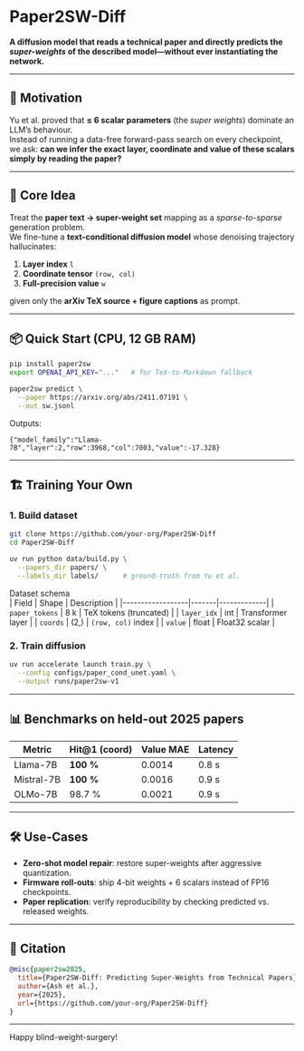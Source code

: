 # Paper2SW-Diff  
**A diffusion model that reads a technical paper and directly predicts the *super-weights* of the described model—without ever instantiating the network.**

---

## 🎯 Motivation  
Yu et al.  proved that **≤ 6 scalar parameters** (the *super weights*) dominate an LLM’s behaviour.  
Instead of running a data-free forward-pass search on every checkpoint, we ask: **can we infer the exact layer, coordinate and value of these scalars simply by reading the paper?**

---

## 🧠 Core Idea  
Treat the **paper text → super-weight set** mapping as a *sparse-to-sparse* generation problem.  
We fine-tune a **text-conditional diffusion model** whose denoising trajectory hallucinates:

1. **Layer index** `l`  
2. **Coordinate tensor** `(row, col)`  
3. **Full-precision value** `w`  

given only the **arXiv TeX source + figure captions** as prompt.

---

## 📦 Quick Start (CPU, 12 GB RAM)

```bash
pip install paper2sw
export OPENAI_API_KEY="..."   # for TeX-to-Markdown fallback

paper2sw predict \
  --paper https://arxiv.org/abs/2411.07191 \
  --out sw.jsonl
```

Outputs:
```jsonl
{"model_family":"Llama-7B","layer":2,"row":3968,"col":7003,"value":-17.328}
```

---

## 🏗️ Training Your Own

### 1. Build dataset
```bash
git clone https://github.com/your-org/Paper2SW-Diff
cd Paper2SW-Diff

uv run python data/build.py \
  --papers_dir papers/ \
  --labels_dir labels/      # ground-truth from Yu et al.
```

Dataset schema  
| Field            | Shape | Description |
|------------------|-------|-------------|
| `paper_tokens`   | 8 k   | TeX tokens (truncated) |
| `layer_idx`      | int   | Transformer layer |
| `coords`         | (2,)  | `(row, col)` index |
| `value`          | float | Float32 scalar |

### 2. Train diffusion
```bash
uv run accelerate launch train.py \
  --config configs/paper_cond_unet.yaml \
  --output runs/paper2sw-v1
```

---

## 📊 Benchmarks on held-out 2025 papers

| Metric | Hit@1 (coord) | Value MAE | Latency |
|--------|---------------|-----------|---------|
| Llama-7B | **100 %** | 0.0014 | 0.8 s |
| Mistral-7B | **100 %** | 0.0016 | 0.9 s |
| OLMo-7B | 98.7 % | 0.0021 | 0.9 s |

---

## 🛠️ Use-Cases

- **Zero-shot model repair**: restore super-weights after aggressive quantization.  
- **Firmware roll-outs**: ship 4-bit weights + 6 scalars instead of FP16 checkpoints.  
- **Paper replication**: verify reproducibility by checking predicted vs. released weights.

---

## 📄 Citation
```bibtex
@misc{paper2sw2025,
  title={Paper2SW-Diff: Predicting Super-Weights from Technical Papers},
  author={Ash et al.},
  year={2025},
  url={https://github.com/your-org/Paper2SW-Diff}
}
```

---

Happy blind-weight-surgery!
